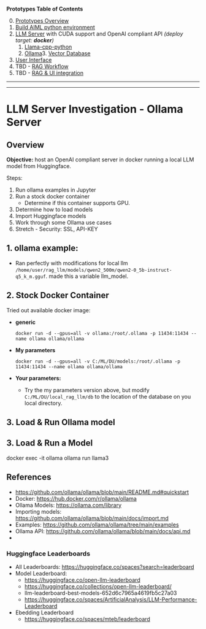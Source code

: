 **Prototypes Table of Contents**

0. [Prototypes Overview](../../README.md)
1. [Build AIML python environment](../../1-build-env/README.md)
2. [LLM Server](../2-llm-server/README.md) with CUDA support and OpenAI compliant API *(deploy target: **docker**)*
   1. [Llama-cpp-python](../llama-cpp/README.md)
   2. [Ollama](../ollama/README.md)3. [Vector Database](../../3-vectorDB/README.md)
4. [User Interface](../../4-user-interface/README.md)
5. TBD - [RAG Workflow](../../5-rag-workflow/README.md)
6. TBD - [RAG & UI integration](../../6-rag-ui-integration/README.md)

---------
---------

# LLM Server Investigation - Ollama Server

## Overview  

**Objective:** host an OpenAI compliant server in docker running a local LLM model from Huggingface.

Steps:
1. Run ollama examples in Jupyter
2. Run a stock docker container
    - Determine if this container supports GPU.
3. Determine how to load models
4. Import Huggingface models
5. Work through some Ollama use cases
6. Stretch - Security: SSL, API-KEY

## 1. ollama example:

- Ran perfectly with modifications for local llm `/home/user/rag_llm/models/qwen2_500m/qwen2-0_5b-instruct-q5_k_m.gguf`.  made this a variable llm_model.

## 2. Stock Docker Container

Tried out available docker image:

- **generic**

      docker run -d --gpus=all -v ollama:/root/.ollama -p 11434:11434 --name ollama ollama/ollama

- **My parameters**

      docker run -d --gpus=all -v C:/ML/DU/models:/root/.ollama -p 11434:11434 --name ollama ollama/ollama

- **Your parameters:**

  - Try the my parameters version above, but modify `C:/ML/DU/local_rag_llm/db` to the location of the database on you local directory.


## 3. Load & Run Ollama model



## 3. Load & Run a Model


docker exec -it ollama ollama run llama3

## References

- https://github.com/ollama/ollama/blob/main/README.md#quickstart
- Docker: https://hub.docker.com/r/ollama/ollama
- Ollama Models: https://ollama.com/library
- Importing models: https://github.com/ollama/ollama/blob/main/docs/import.md
- Examples: https://github.com/ollama/ollama/tree/main/examples
- Ollama API: https://github.com/ollama/ollama/blob/main/docs/api.md
- 

### Huggingface Leaderboards

- All Leaderboards: https://huggingface.co/spaces?search=leaderboard
- Model Leaderboard:
  - https://huggingface.co/open-llm-leaderboard
  - https://huggingface.co/collections/open-llm-leaderboard/
  - llm-leaderboard-best-models-652d6c7965a4619fb5c27a03
  - https://huggingface.co/spaces/ArtificialAnalysis/LLM-Performance-Leaderboard
- Ebedding Leaderboard
  - https://huggingface.co/spaces/mteb/leaderboard